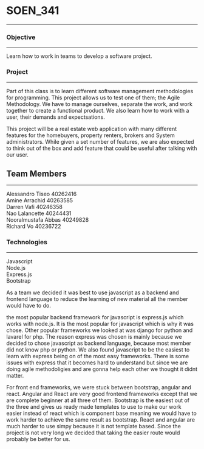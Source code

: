 # SOEN_341
***
### Objective
***
Learn how to work in teams to develop a software project. <br>
### Project
***
Part of this class is to learn different software management methodologies for programming. This project allows us to test one of them; the Agile Methodology.
We have to manage ourselves, separate the work, and work together to create a functional product.
We also learn how to work with a user, their demands and expectsations.<br>

This project will be a real estate web application with many different features for the homebuyers, property renters, brokers and System administrators. While given a set number of features, we are also expected to think out of the box and add feature that could be useful after talking with our user.


## Team Members
***
Alessandro Tiseo 40262416 <br>
Amine Arrachid 40263585     <br>
Darren Vafi 40246358      <br>
Nao Lalancette 40244431  <br>
Nooralmustafa Abbas 40249828 <br>
Richard Vo 40236722  <br>

### Technologies
***
Javascript<br>
Node.js<br>
Express.js<br>
Bootstrap<br>


As a team we decided it was best to use javascript as a backend and frontend language to reduce the learning of new material all the member would have to do.

the most popular backend framework for javascript is express.js which works with node.js. It is the most popular for javascript which is why it was chose. Other popular frameworks we looked at was django for python and lavarel for php. The reason express was chosen is mainly because we decided to chose javascript as backend language, because most member did not know php or python. We also found javascript to be the easiest to learn with express being on of the most easy frameworks. There is some issues with express that it becomes hard to understand but since we are doing agile methodoligies and are gonna help each other we thought it didnt matter. 

For front end frameworks, we were stuck between bootstrap, angular and react. Angular and React are very good frontend frameworks except that we are complete beginner at all three of them. Bootstrap is the easiest out of the three and gives us ready made templates to use to make our work easier instead of react which is component base meaning we would have to work harder to achieve the same result as bootstrap. React and angular are much harder to use simpy because it is not template based. Since the project is not very long we decided that taking the easier route would probably be better for us.




